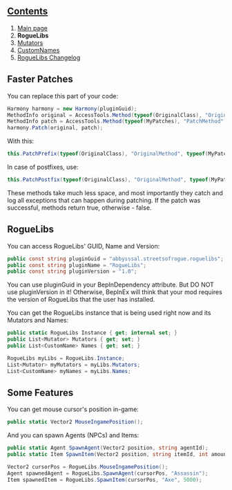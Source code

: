 ## [Contents](https://github.com/Abbysssal/RogueLibs) ##

1. [Main page](https://github.com/Abbysssal/RogueLibs/blob/master/README.md)
2. **RogueLibs**
3. [Mutators](https://github.com/Abbysssal/RogueLibs/blob/master/Mutators.md)
4. [CustomNames](https://github.com/Abbysssal/RogueLibs/blob/master/CustomNames.md)
5. [RogueLibs Changelog](https://github.com/Abbysssal/RogueLibs/blob/master/Changelog.md)

## Faster Patches ##
You can replace this part of your code:
```cs
Harmony harmony = new Harmony(pluginGuid);
MethodInfo original = AccessTools.Method(typeof(OriginalClass), "OriginalMethod");
MethodInfo patch = AccessTools.Method(typeof(MyPatches), "PatchMethod");
harmony.Patch(original, patch);
```
With this:
```cs
this.PatchPrefix(typeof(OriginalClass), "OriginalMethod", typeof(MyPatches), "PatchMethod");
```
In case of postfixes, use:
```cs
this.PatchPostfix(typeof(OriginalClass), "OriginalMethod", typeof(MyPatches), "PatchMethod");
```
These methods take much less space, and most importantly they catch and log all exceptions that can happen during patching. If the patch was successful, methods return true, otherwise - false.
## RogueLibs ##
You can access RogueLibs' GUID, Name and Version:
```cs
public const string pluginGuid = "abbysssal.streetsofrogue.roguelibs";
public const string pluginName = "RogueLibs";
public const string pluginVersion = "1.0";
```
You can use pluginGuid in your BepInDependency attribute. But DO NOT use pluginVersion in it! Otherwise, BepInEx will think that your mod requires the version of RogueLibs that the user has installed.

You can get the RogueLibs instance that is being used right now and its Mutators and Names:
```cs
public static RogueLibs Instance { get; internal set; }
public List<Mutator> Mutators { get; set; }
public List<CustomName> Names { get; set; }
```
```cs
RogueLibs myLibs = RogueLibs.Instance;
List<Mutator> myMutators = myLibs.Mutators;
List<CustomName> myNames = myLibs.Names;
```
## Some Features ##
You can get mouse cursor's position in-game:
```cs
public static Vector2 MouseIngamePosition();
```
And you can spawn Agents (NPCs) and Items:
```cs
public static Agent SpawnAgent(Vector2 position, string agentId);
public static Item SpawnItem(Vector2 position, string itemId, int amount);
```
```cs
Vector2 cursorPos = RogueLibs.MouseIngamePosition();
Agent spawnedAgent = RogueLibs.SpawnAgent(cursorPos, "Assassin");
Item spawnedItem = RogueLibs.SpawnItem(cursorPos, "Axe", 5000);
```














